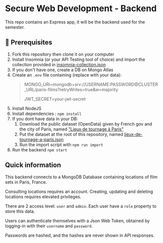 # Secure Web Development - Backend

This repo contains an Express app, it will be the backend used for the semester.

## 👷 Prerequisites

1. Fork this repository then clone it on your computer
2. Install Insomnia (or your API Testing tool of choice) and import the collection provided in [insomnia-collection.json](insomnia-collection.json)
3. If you don't have one, create a DB on Mongo Atlas
4. Create an `.env` file containing (replace with your data):
   > MONGO_URI=mongodb+srv://USERNAME:PASSWORD@CLUSTER_URL/paris-films?retryWrites=true&w=majority
   >
   > JWT_SECRET=your-jwt-secret
5. Install NodeJS
6. Install dependencies : `npm install`
7. If you dont have data in your DB:
   1. Download the public dataset (OpenData) given by French gov and the city of Paris, named ["Lieux de tournage à Paris"](https://opendata.paris.fr/explore/dataset/lieux-de-tournage-a-paris/information)
   2. Put the dataset at the root of this repository, named [lieux-de-tournage-a-paris.json](src/locations/lieux-de-tournage-a-paris.json)
   3. Run the import script with `npm run import`
8. Run the backend `npm start`

## Quick information

This backend connects to a MongoDB Database containing locations of film sets in Paris, France.

Consulting locations requires an account. Creating, updating and deleting locations requires elevated privileges.

There are 2 access level: `user` and `admin`. Each user have a `role` property to store this data.

Users can authenticate themselves with a Json Web Token, obtained by logging-in with their `username` and `password`.

Passwords are hashed, and the hashes are never shown in API responses.
